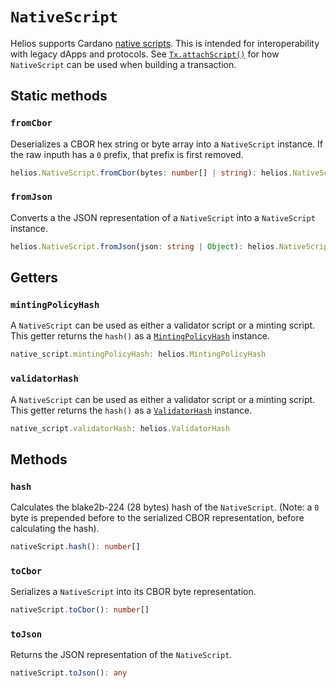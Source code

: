 # `NativeScript`

Helios supports Cardano [native scripts](https://cips.cardano.org/cips/cip29/). This is intended for interoperability with legacy dApps and protocols. See [`Tx.attachScript()`](./tx.md#attachscript) for how `NativeScript` can be used when building a transaction.

## Static methods

### `fromCbor`

Deserializes a CBOR hex string or byte array into a `NativeScript` instance. If the raw inputh has a `0` prefix, that prefix is first removed.

```ts
helios.NativeScript.fromCbor(bytes: number[] | string): helios.NativeScript
```

### `fromJson`

Converts a the JSON representation of a `NativeScript` into a `NativeScript` instance.

```ts
helios.NativeScript.fromJson(json: string | Object): helios.NativeScript
```

## Getters

### `mintingPolicyHash`

A `NativeScript` can be used as either a validator script or a minting script. This getter returns the `hash()` as a [`MintingPolicyHash`](./mintingpolicyhash.md) instance.

```ts
native_script.mintingPolicyHash: helios.MintingPolicyHash
```

### `validatorHash`

A `NativeScript` can be used as either a validator script or a minting script. This getter returns the `hash()` as a [`ValidatorHash`](./validatorhash.md) instance.

```ts
native_script.validatorHash: helios.ValidatorHash
```

## Methods

### `hash`

Calculates the blake2b-224 (28 bytes) hash of the `NativeScript`. (Note: a `0` byte is prepended before to the serialized CBOR representation, before calculating the hash).

```ts
nativeScript.hash(): number[]
```

### `toCbor`

Serializes a `NativeScript` into its CBOR byte representation.

```ts
nativeScript.toCbor(): number[]
```

### `toJson`

Returns the JSON representation of the `NativeScript`.

```ts
nativeScript.toJson(): any
```